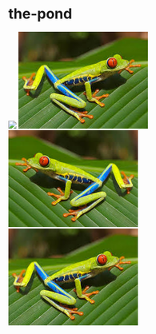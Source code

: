 # the-pond

![](https://www.gardeningknowhow.com/wp-content/uploads/2012/06/backyard-water-garden.jpg)
![](https://github.com/goosesnest/the-pond/blob/master/frog2.jpeg?raw=true)![](https://github.com/goosesnest/the-pond/blob/master/frog.jpeg?raw=true)![](https://github.com/goosesnest/the-pond/blob/master/frog2.jpeg?raw=true)
